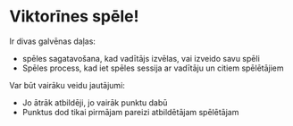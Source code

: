 # Viktorīnes spēle!
Ir divas galvēnas daļas: 
* spēles sagatavošana, kad vadītājs izvēlas, vai izveido savu spēli 
* Spēles process, kad iet spēles sessija ar vadītāju un citiem spēlētājiem

Var būt vairāku veidu jautājumi:
* Jo ātrāk atbildēji, jo vairāk punktu dabū
* Punktus dod tikai pirmājam pareizi atbildētājam spēlētājam
